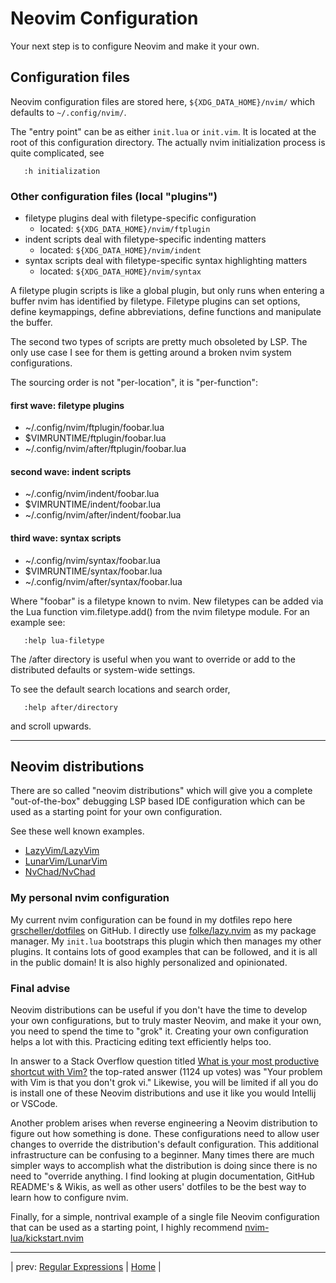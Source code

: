 # Neovim Configuration

Your next step is to configure Neovim and make it your own.

## Configuration files

Neovim configuration files are stored here, `${XDG_DATA_HOME}/nvim/` which
defaults to `~/.config/nvim/`.

The "entry point" can be as either `init.lua` or `init.vim`. It is
located at the root of this configuration directory. The actually nvim
initialization process is quite complicated, see

```vim
   :h initialization
```

### Other configuration files (local "plugins")

* filetype plugins deal with filetype-specific configuration
  * located: `${XDG_DATA_HOME}/nvim/ftplugin` 
* indent scripts deal with filetype-specific indenting matters
  * located: `${XDG_DATA_HOME}/nvim/indent` 
* syntax scripts deal with filetype-specific syntax highlighting matters
  * located: `${XDG_DATA_HOME}/nvim/syntax` 

A filetype plugin scripts is like a global plugin, but only runs when
entering a buffer nvim has identified by filetype. Filetype plugins can
set options, define keymappings, define abbreviations, define functions
and manipulate the buffer.

The second two types of scripts are pretty much obsoleted by LSP. The
only use case I see for them is getting around a broken nvim system
configurations.

The sourcing order is not "per-location", it is "per-function":

#### first wave: filetype plugins

* ~/.config/nvim/ftplugin/foobar.lua
* $VIMRUNTIME/ftplugin/foobar.lua
* ~/.config/nvim/after/ftplugin/foobar.lua

#### second wave: indent scripts

* ~/.config/nvim/indent/foobar.lua
* $VIMRUNTIME/indent/foobar.lua
* ~/.config/nvim/after/indent/foobar.lua

#### third wave: syntax scripts

* ~/.config/nvim/syntax/foobar.lua
* $VIMRUNTIME/syntax/foobar.lua
* ~/.config/nvim/after/syntax/foobar.lua

Where "foobar" is a filetype known to nvim. New filetypes can be added
via the Lua function vim.filetype.add() from the nvim filetype module.
For an example see:

```vim
   :help lua-filetype
```

The /after directory is useful when you want to override or add
to the distributed defaults or system-wide settings.

To see the default search locations and search order,

```vim
   :help after/directory 
```

and scroll upwards.

---

## Neovim distributions

There are so called "neovim distributions" which will give you
a complete "out-of-the-box" debugging LSP based IDE configuration which
can be used as a starting point for your own configuration.

See these well known examples.

* [LazyVim/LazyVim][41]
* [LunarVim/LunarVim][42]
* [NvChad/NvChad][43]

### My personal nvim configuration

My current nvim configuration can be found in my dotfiles repo here
[grscheller/dotfiles][51] on GitHub. I directly use
[folke/lazy.nvim][52] as my package manager. My `init.lua` bootstraps
this plugin which then manages my other plugins. It contains lots of
good examples that can be followed, and it is all in the public domain!
It is also highly personalized and opinionated.

### Final advise

Neovim distributions can be useful if you don't have the time to develop
your own configurations, but to truly master Neovim, and make it your
own, you need to spend the time to "grok" it. Creating your own
configuration helps a lot with this. Practicing editing text efficiently
helps too.

In answer to a Stack Overflow question titled
[What is your most productive shortcut with Vim?][61]
the top-rated answer (1124 up votes) was "Your problem with Vim is that
you don't grok vi." Likewise, you will be limited if all you do is
install one of these Neovim distributions and use it like you would
Intellij or VSCode.

Another problem arises when reverse engineering a Neovim distribution to
figure out how something is done. These configurations need to allow
user changes to override the distribution's default configuration. This
additional infrastructure can be confusing to a beginner. Many times
there are much simpler ways to accomplish what the distribution is
doing since there is no need to "override anything. I find looking at
plugin documentation, GitHub README's & Wikis, as well as other users'
dotfiles to be the best way to learn how to configure nvim.

Finally, for a simple, nontrival example of a single file Neovim
configuration that can be used as a starting point, I highly recommend
[nvim-lua/kickstart.nvim][62]

---

| prev: [Regular Expressions][10] | [Home][0] |

[10]: 10-RegularExpressions.md
[0]: ../README.md
[41]: https://github.com/LazyVim/LazyVim
[42]: https://github.com/LunarVim/LunarVim
[43]: https://github.com/NvChad/NvChad
[51]: https://github.com/grscheller/dotfiles
[52]: https://github.com/folke/lazy.nvim
[61]: https://stackoverflow.com/questions/1218390/what-is-your-most-productive-shortcut-with-vim/1220118#1220118
[62]: https://github.com/nvim-lua/kickstart.nvim
